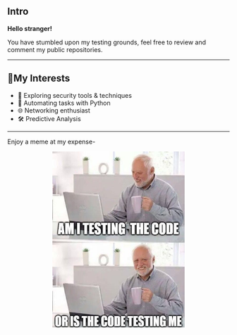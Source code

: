 ## Intro
**Hello stranger!**

You have stumbled upon my testing grounds, feel free to review and comment my public repositories.

---

## 🚀My Interests

- 🔐 Exploring security tools & techniques
- 🤖 Automating tasks with Python
- 🌐 Networking enthusiast
- 🛠️ Predictive Analysis

---

Enjoy a meme at my expense- 
<div align="center">
<img src="Question.jpeg" alt="meme" width="300" height="400">
</div>
